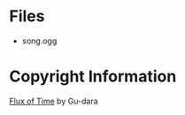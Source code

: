 # Files

- song.ogg

# Copyright Information

[Flux of Time](https://diversesystem.bandcamp.com/track/flux-of-time) by Gu​-​dara
